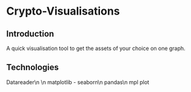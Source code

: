 # Crypto-Visualisations

## Introduction

A quick visualisation tool to get the assets of your choice on one graph. 


## Technologies

Datareader\n
\n matplotlib - seaborn\n
pandas\n
mpl plot
